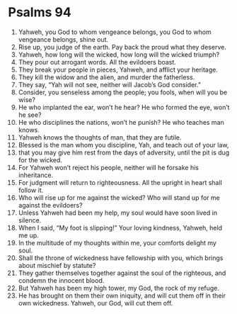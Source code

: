﻿
# Psalms 94
1. Yahweh, you God to whom vengeance belongs, you God to whom vengeance belongs, shine out. 
2. Rise up, you judge of the earth. Pay back the proud what they deserve. 
3. Yahweh, how long will the wicked, how long will the wicked triumph? 
4. They pour out arrogant words. All the evildoers boast. 
5. They break your people in pieces, Yahweh, and afflict your heritage. 
6. They kill the widow and the alien, and murder the fatherless. 
7. They say, “Yah will not see, neither will Jacob’s God consider.” 
8. Consider, you senseless among the people; you fools, when will you be wise? 
9. He who implanted the ear, won’t he hear? He who formed the eye, won’t he see? 
10. He who disciplines the nations, won’t he punish? He who teaches man knows. 
11. Yahweh knows the thoughts of man, that they are futile. 
12. Blessed is the man whom you discipline, Yah, and teach out of your law, 
13. that you may give him rest from the days of adversity, until the pit is dug for the wicked. 
14. For Yahweh won’t reject his people, neither will he forsake his inheritance. 
15. For judgment will return to righteousness. All the upright in heart shall follow it. 
16. Who will rise up for me against the wicked? Who will stand up for me against the evildoers? 
17. Unless Yahweh had been my help, my soul would have soon lived in silence. 
18. When I said, “My foot is slipping!” Your loving kindness, Yahweh, held me up. 
19. In the multitude of my thoughts within me, your comforts delight my soul. 
20. Shall the throne of wickedness have fellowship with you, which brings about mischief by statute? 
21. They gather themselves together against the soul of the righteous, and condemn the innocent blood. 
22. But Yahweh has been my high tower, my God, the rock of my refuge. 
23. He has brought on them their own iniquity, and will cut them off in their own wickedness. Yahweh, our God, will cut them off. 
